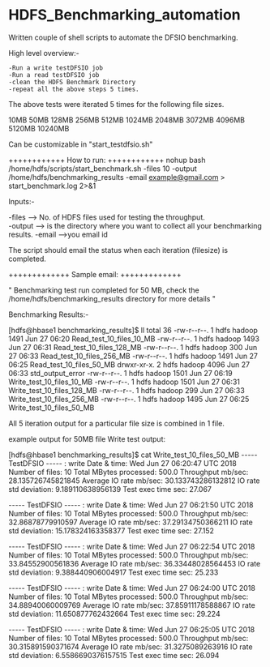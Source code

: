# HDFS_Benchmarking_automation

Written couple of shell scripts to automate the DFSIO benchmarking.

High level overview:-

    -Run a write testDFSIO job
    -Run a read testDFSIO job
    -clean the HDFS Benchmark Directory
    -repeat all the above steps 5 times.

The above tests were iterated 5 times for the following file sizes.
  
 10MB 50MB 128MB 256MB 512MB 1024MB 2048MB 3072MB 4096MB 5120MB 10240MB
 
 Can be customizable in "start_testdfsio.sh"
 
++++++++++++
How to run:
++++++++++++ 
nohup bash /home/hdfs/scripts/start_benchmark.sh -files 10 -output /home/hdfs/benchmarking_results -email example@gmail.com > start_benchmark.log 2>&1 

Inputs:-

-files   --> No. of HDFS files used for testing the throughput.  
-output  --> is the directory where you want to collect all your benchmarking results.
-email   -->you email id

The script should email the status when each iteration (filesize) is completed.

+++++++++++++
Sample email:
+++++++++++++

"  Benchmarking test run completed for 50 MB, check the /home/hdfs/benchmarking_results directory for more details "

Benchmarking Results:-

[hdfs@hbase1 benchmarking_results]$ ll
total 36
-rw-r--r--. 1 hdfs hadoop 1491 Jun 27 06:20 Read_test_10_files_10_MB
-rw-r--r--. 1 hdfs hadoop 1493 Jun 27 06:31 Read_test_10_files_128_MB
-rw-r--r--. 1 hdfs hadoop  300 Jun 27 06:33 Read_test_10_files_256_MB
-rw-r--r--. 1 hdfs hadoop 1491 Jun 27 06:25 Read_test_10_files_50_MB
drwxr-xr-x. 2 hdfs hadoop 4096 Jun 27 06:33 std_output_error
-rw-r--r--. 1 hdfs hadoop 1501 Jun 27 06:19 Write_test_10_files_10_MB
-rw-r--r--. 1 hdfs hadoop 1501 Jun 27 06:31 Write_test_10_files_128_MB
-rw-r--r--. 1 hdfs hadoop  299 Jun 27 06:33 Write_test_10_files_256_MB
-rw-r--r--. 1 hdfs hadoop 1495 Jun 27 06:25 Write_test_10_files_50_MB


All 5 iteration output for a particular file size is combined in 1 file.  

example output for 50MB file Write test output:

[hdfs@hbase1 benchmarking_results]$ cat Write_test_10_files_50_MB
----- TestDFSIO ----- : write
           Date & time: Wed Jun 27 06:20:47 UTC 2018
       Number of files: 10
Total MBytes processed: 500.0
     Throughput mb/sec: 28.135726745821845
Average IO rate mb/sec: 30.133743286132812
 IO rate std deviation: 9.189110638956139
    Test exec time sec: 27.067

----- TestDFSIO ----- : write
           Date & time: Wed Jun 27 06:21:50 UTC 2018
       Number of files: 10
Total MBytes processed: 500.0
     Throughput mb/sec: 32.86878779910597
Average IO rate mb/sec: 37.29134750366211
 IO rate std deviation: 15.178324163358377
    Test exec time sec: 27.152

----- TestDFSIO ----- : write
           Date & time: Wed Jun 27 06:22:54 UTC 2018
       Number of files: 10
Total MBytes processed: 500.0
     Throughput mb/sec: 33.84552900561836
Average IO rate mb/sec: 36.33448028564453
 IO rate std deviation: 9.388440906004917
    Test exec time sec: 25.233

----- TestDFSIO ----- : write
           Date & time: Wed Jun 27 06:24:00 UTC 2018
       Number of files: 10
Total MBytes processed: 500.0
     Throughput mb/sec: 34.88940060009769
Average IO rate mb/sec: 37.85911178588867
 IO rate std deviation: 11.650877762432664
    Test exec time sec: 29.224

----- TestDFSIO ----- : write
           Date & time: Wed Jun 27 06:25:05 UTC 2018
       Number of files: 10
Total MBytes processed: 500.0
     Throughput mb/sec: 30.315891590371674
Average IO rate mb/sec: 31.3275089263916
 IO rate std deviation: 6.5586690376157515
    Test exec time sec: 26.094
    

